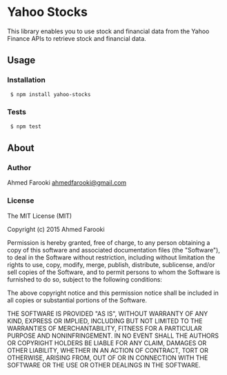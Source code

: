 Yahoo Stocks
============

This library enables you to use stock and financial data from the Yahoo Finance APIs to retrieve stock and financial data. 

## Usage

### Installation

```bash
 $ npm install yahoo-stocks
```

### Tests

```bash
 $ npm test 
```

## About

### Author

Ahmed Farooki
<ahmedfarooki@gmail.com>

### License

The MIT License (MIT)

Copyright (c) 2015 Ahmed Farooki

Permission is hereby granted, free of charge, to any person obtaining a copy
of this software and associated documentation files (the "Software"), to deal
in the Software without restriction, including without limitation the rights
to use, copy, modify, merge, publish, distribute, sublicense, and/or sell
copies of the Software, and to permit persons to whom the Software is
furnished to do so, subject to the following conditions:

The above copyright notice and this permission notice shall be included in
all copies or substantial portions of the Software.

THE SOFTWARE IS PROVIDED "AS IS", WITHOUT WARRANTY OF ANY KIND, EXPRESS OR
IMPLIED, INCLUDING BUT NOT LIMITED TO THE WARRANTIES OF MERCHANTABILITY,
FITNESS FOR A PARTICULAR PURPOSE AND NONINFRINGEMENT. IN NO EVENT SHALL THE
AUTHORS OR COPYRIGHT HOLDERS BE LIABLE FOR ANY CLAIM, DAMAGES OR OTHER
LIABILITY, WHETHER IN AN ACTION OF CONTRACT, TORT OR OTHERWISE, ARISING FROM,
OUT OF OR IN CONNECTION WITH THE SOFTWARE OR THE USE OR OTHER DEALINGS IN
THE SOFTWARE.

